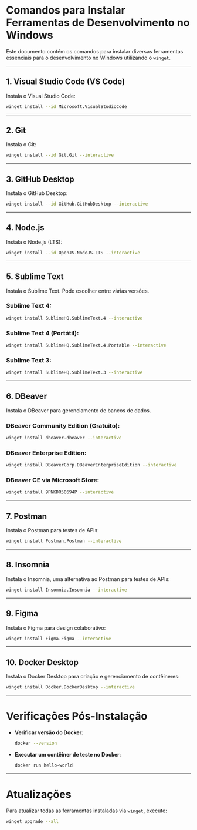 # Comandos para Instalar Ferramentas de Desenvolvimento no Windows

Este documento contém os comandos para instalar diversas ferramentas essenciais para o desenvolvimento no Windows utilizando o `winget`.

---

## 1. **Visual Studio Code (VS Code)**

Instala o Visual Studio Code:

```bash
winget install --id Microsoft.VisualStudioCode
```

---

## 2. **Git**

Instala o Git:

```bash
winget install --id Git.Git --interactive
```

---

## 3. **GitHub Desktop**

Instala o GitHub Desktop:

```bash
winget install --id GitHub.GitHubDesktop --interactive
```

---

## 4. **Node.js**

Instala o Node.js (LTS):

```bash
winget install --id OpenJS.NodeJS.LTS --interactive
```

---

## 5. **Sublime Text**

Instala o Sublime Text. Pode escolher entre várias versões.

### Sublime Text 4:

```bash
winget install SublimeHQ.SublimeText.4 --interactive
```

### Sublime Text 4 (Portátil):

```bash
winget install SublimeHQ.SublimeText.4.Portable --interactive
```

### Sublime Text 3:

```bash
winget install SublimeHQ.SublimeText.3 --interactive
```

---

## 6. **DBeaver**

Instala o DBeaver para gerenciamento de bancos de dados.

### DBeaver Community Edition (Gratuito):

```bash
winget install dbeaver.dbeaver --interactive
```

### DBeaver Enterprise Edition:

```bash
winget install DBeaverCorp.DBeaverEnterpriseEdition --interactive
```

### DBeaver CE via Microsoft Store:

```bash
winget install 9PNKDR50694P --interactive
```

---

## 7. **Postman**

Instala o Postman para testes de APIs:

```bash
winget install Postman.Postman --interactive
```

---

## 8. **Insomnia**

Instala o Insomnia, uma alternativa ao Postman para testes de APIs:

```bash
winget install Insomnia.Insomnia --interactive
```

---

## 9. **Figma**

Instala o Figma para design colaborativo:

```bash
winget install Figma.Figma --interactive
```

---

## 10. **Docker Desktop**

Instala o Docker Desktop para criação e gerenciamento de contêineres:

```bash
winget install Docker.DockerDesktop --interactive
```

---

# Verificações Pós-Instalação

- **Verificar versão do Docker**:
  ```bash
  docker --version
  ```

- **Executar um contêiner de teste no Docker**:
  ```bash
  docker run hello-world
  ```

---

# Atualizações

Para atualizar todas as ferramentas instaladas via `winget`, execute:

```bash
winget upgrade --all
```
